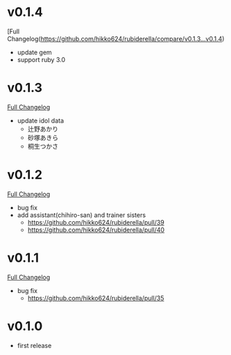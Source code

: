 # v0.1.4

[Full Changelog(https://github.com/hikko624/rubiderella/compare/v0.1.3...v0.1.4)
- update gem
- support ruby 3.0

# v0.1.3

[Full Changelog](https://github.com/hikko624/rubiderella/compare/v0.1.2...v0.1.3)
- update idol data
  - 辻野あかり
  - 砂塚あきら
  - 桐生つかさ

# v0.1.2

[Full Changelog](https://github.com/hikko624/rubiderella/compare/v0.1.1...v0.1.2)

- bug fix
- add assistant(chihiro-san) and trainer sisters
  - https://github.com/hikko624/rubiderella/pull/39
  - https://github.com/hikko624/rubiderella/pull/40

# v0.1.1

[Full Changelog](https://github.com/hikko624/rubiderella/compare/v0.1.0...v0.1.1)

- bug fix
  - https://github.com/hikko624/rubiderella/pull/35

# v0.1.0
- first release
